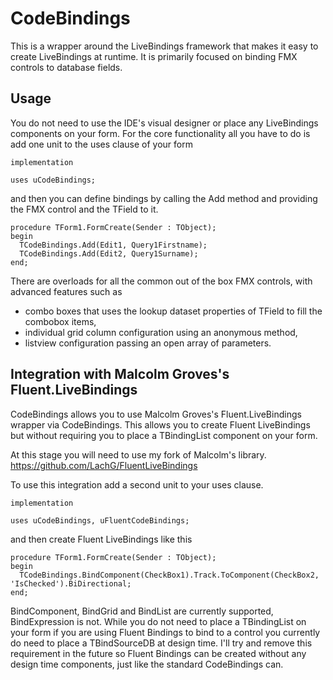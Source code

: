 # CodeBindings

This is a wrapper around the LiveBindings framework that makes it easy to create LiveBindings at runtime. It is primarily focused on binding FMX controls to database fields.

## Usage

You do not need to use the IDE's visual designer or place any LiveBindings components on your form. For the core functionality all you have to do is add one unit to the uses clause of your form

```delphi
implementation

uses uCodeBindings;
```

and then you can define bindings by calling the Add method and providing the FMX control and the TField to it.

```delphi
procedure TForm1.FormCreate(Sender : TObject);
begin
  TCodeBindings.Add(Edit1, Query1Firstname);
  TCodeBindings.Add(Edit2, Query1Surname);
end;
```

There are overloads for all the common out of the box FMX controls, with advanced features such as
* combo boxes that uses the lookup dataset properties of TField to fill the combobox items,
* individual grid column configuration using an anonymous method,
* listview configuration passing an open array of parameters.

## Integration with Malcolm Groves's Fluent.LiveBindings

CodeBindings allows you to use Malcolm Groves's Fluent.LiveBindings wrapper via CodeBindings. This allows you to create Fluent LiveBindings but without requiring you to place a TBindingList component on your form.

At this stage you will need to use my fork of Malcolm's library.
https://github.com/LachG/FluentLiveBindings

To use this integration add a second unit to your uses clause.

```delphi
implementation

uses uCodeBindings, uFluentCodeBindings;
```

and then create Fluent LiveBindings like this
```delphi
procedure TForm1.FormCreate(Sender : TObject);
begin
  TCodeBindings.BindComponent(CheckBox1).Track.ToComponent(CheckBox2, 'IsChecked').BiDirectional;
end;
```

BindComponent, BindGrid and BindList are currently supported, BindExpression is not. While you do not need to place a TBindingList on your form if you are using Fluent Bindings to bind to a control you currently do need to place a TBindSourceDB at design time. I'll try and remove this requirement in the future so Fluent Bindings can be created without any design time components, just like the standard CodeBindings can.


